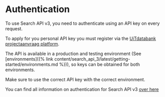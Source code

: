 ---
---

# Authentication

To use Search API v3, you need to authenticate using an API key on every request.

To apply for you personal API key you must register via the [UiTdatabank projectaanvraag platform](https://projectaanvraag.uitdatabank.be).

The API is available in a production and testing environment (See [environments]({% link content/search_api_3/latest/getting-started/environments.md %})), so keys can be obtained for both environments.

Make sure to use the correct API key with the correct environment.

You can find all information on authentication for Search API v3 [over here](https://documentatie.uitdatabank.be/content/search_api_3/latest/getting-started/authentication.html)

